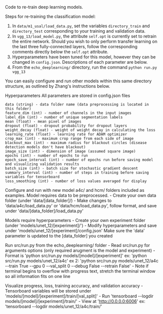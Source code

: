 Code to re-train deep learning models.

Steps for re-training the classification model:
1) In `data/m1_usal/load_data.py`, set the variables `directory_train` and `directory_test` corresponding to your training and validation data.
2) In `vgg_13/load_model.py`, the attribute `self.opt` is currently set to retrain the entire network. Should you wish to only perform transfer learning on the last three fully-connected layers, follow the corresponding comments directly below the `self.opt` attribute.
3) Hyperparameters have been tuned for this model, however they can be changed in `config.json`. Descriptions of each parameter are below.
4) From the `echo_deeplearning/` directory, run the command ```python run.py vgg_13```

You can easily configure and run other models within this same directory structure, as outlined by Zhang's instructions below.


Hyperparameters
    All parameters are stored in config.json files

    data (string) - data folder name (data preprocessing is located in this folder)
    feature_dim (int) - number of channels in the input images
    label_dim (int) - number of unique segmentation labels
    mean (float) - mean pixel of images
    dropout (float) - dropout probability for dropout layers
    weight_decay (float) - weight of weight decay in calculating the loss
    learning_rate (float) - learning rate for ADAM optimizer
    crop_max (int) - maximum crop range from each side of image
    blackout_max (int) - maximum radius for blackout circles (disease detection models don't have blackout)
    image_size (int) - dimension of image (assumed square image)
    epochs (int) - number of epochs to run
    epoch_save_interval (int) - number of epochs run before saving model and visualizing validation results
    batch_size (int) - batch size for stochastic gradient descent
    summary_interval (int) - number of steps in training before saving variables for tensorboard
    loss_smoothing (int) - number of loss values averaged for display


Configure and run with new model
    a4c/ and hcm/ folders included as examples. 
    Model requires data to be preprocessed. 
        - Create your own data folder (under 'data/[data_folder]/)
        - Make changes to 'data/a4c/load_data.py' or 'data/hcm/load_data.py', follow format, and save under 'data/[data_folder]/load_data.py'

Models require hyperparameters
        - Create your own experiment folder (under 'models/unet_12/[experiment]/')
        - Modify hyperparameters and save under 'models/unet_12/[experiment]/config.json'
            Make sure the 'data' parameter is updated to the [data_folder] you created

Run src/run.py from the echo_deeplearning/ folder 
        - Read src/run.py for arguments options (only required arugment is the model and experiment)
        - Format is 'python src/run.py models/[model]/[experiment]'
            ex: 'python src/run.py models/unet_12/a4c'
            ex 2: 'python src/run.py models/unet_12/a4c --train True --gpu 0 --val_split 0 --debug False --retrain False' 
	- Note if terminal begins to overflow with progress text, stretch the terminal window so all information fits on one line

Visualize progress, loss, training accuracy, and validation accuracy
        - Tensorboard variables will be stored under 'models/[model]/[experiment]/train/[val_split]'
        - Run 'tensorboard --logdir models/[model]/[experiment]/train/'
        - View at 'http://0.0.0.0:6006'
	    ex: 'tensorboard --logdir models/unet_12/a4c/train/'


